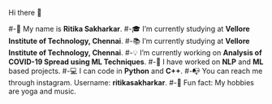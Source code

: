 Hi there 👋

<!--
**ritikasakharkar/ritikasakharkar** is a ✨ _special_ ✨ repository because its `README.md` (this file) appears on your GitHub profile.
-->
#-👧 My name is **Ritika Sakharkar**.
#-🎓 I’m currently studying at **Vellore Institute of Technology, Chennai**.
#-📚 I’m currently studying at **Vellore Institute of Technology, Chennai**.
#-💡 I’m currently working on **Analysis of COVID-19 Spread using ML Techniques**.
#-📂 I have worked on **NLP** and **ML** based projects.
#-💻 I can code in **Python** and **C++**.
#-📭 You can reach me through instagram. Username: **ritikasakharkar**.
#-🎵 Fun fact: My hobbies are yoga and music. 

